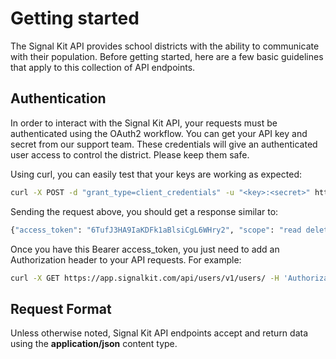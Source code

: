  # Getting started

The Signal Kit API provides school districts with the ability to communicate with their population. Before getting started, here are a few basic guidelines that apply to this collection of API endpoints.

## Authentication

In order to interact with the Signal Kit API, your requests must be authenticated using the OAuth2 workflow. You can get your API key and secret from our support team. These credentials will give an authenticated user access to control the district. Please keep them safe.

Using curl, you can easily test that your keys are working as expected:

```bash
curl -X POST -d "grant_type=client_credentials" -u "<key>:<secret>" https://app.signalkit.com/oauth/token/
```

Sending the request above, you should get a response similar to:

```bash
{"access_token": "6TufJ3HA9IaKDFk1aBlsiCgL6WHry2", "scope": "read delete write", "token_type": "Bearer", "expires_in": 36000}%
```

Once you have this Bearer access_token, you just need to add an Authorization header to your API requests. For example:

```bash
curl -X GET https://app.signalkit.com/api/users/v1/users/ -H 'Authorization: Bearer 6TufJ3HA9IaKDFk1aBlsiCgL6WHry2' 
```

## Request Format

Unless otherwise noted, Signal Kit API endpoints accept and return data using the **application/json** content type.
